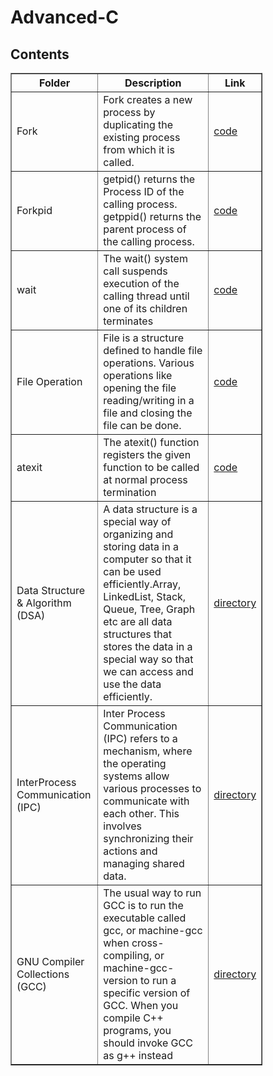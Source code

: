 # Advanced-C

<h2>Contents</h2>

<table style = "width : 80%" border = "1px solid black"> 
<tr>
<th>Folder</th>
<th>Description</th>
<th>Link</th>
</tr>

<tr>
<td> Fork </td>
<td> Fork creates a new process by duplicating the existing process from which it is called. </td>
<td><a href="https://github.com/abinashprabakar/Advanced-C/tree/main/fork"> code </a></td>
</tr>

<tr>
<td> Forkpid </td>
<td> getpid() returns the Process ID of the calling process. getppid() returns the parent process of the calling process.</td>
<td><a href="https://github.com/abinashprabakar/Advanced-C/tree/main/forkpid"> code </a></td>
</tr> 

<tr>
<td> wait </td>
<td> The wait() system call suspends execution of the calling thread until one of its children terminates </td>
<td><a href="https://github.com/abinashprabakar/Advanced-C/tree/main/forkwait"> code </a></td>
</tr> 

<tr>
<td> File Operation </td>
<td> File is a structure defined to handle file operations. Various operations like opening the file reading/writing in a
file and closing the file can be done. </td>
<td><a href="https://github.com/abinashprabakar/Advanced-C/tree/main/fileoperation"> code </a></td>
</tr> 

<tr>
<td> atexit </td>
<td> The atexit() function registers the given function to be called at normal process termination </td>
<td><a href="https://github.com/abinashprabakar/Advanced-C/tree/main/atexit"> code </a></td>
</tr>

<tr>
<td> Data Structure & Algorithm (DSA) </td>
<td> A data structure is a special way of organizing and storing data in a computer so that it can be used efficiently.Array, LinkedList, Stack, Queue, Tree, Graph etc are all data structures that stores the data in a special way so that we can access and 
use the data efficiently. </td>
<td><a href = "https://github.com/abinashprabakar/Advanced-C/tree/main/DSA">directory</a></td>

<tr>
<td> InterProcess Communication (IPC) </td>
<td> Inter Process Communication (IPC) refers to a mechanism, where the operating systems allow various processes to communicate with each other. This involves synchronizing their actions and managing shared data. </td>
<td><a href = "https://github.com/abinashprabakar/Advanced-C/tree/main/IPC">directory</a></td>

<tr> 
<td> GNU Compiler Collections (GCC) </td>
<td> The usual way to run GCC is to run the executable called gcc, or machine-gcc when cross-compiling, or machine-gcc-version to run a specific version of GCC.  When you compile C++ programs, you should invoke GCC as g++ instead </td>
<td><a href = "https://github.com/abinashprabakar/Advanced-C/tree/main/gcc">directory</a></td>
</table>                                        
